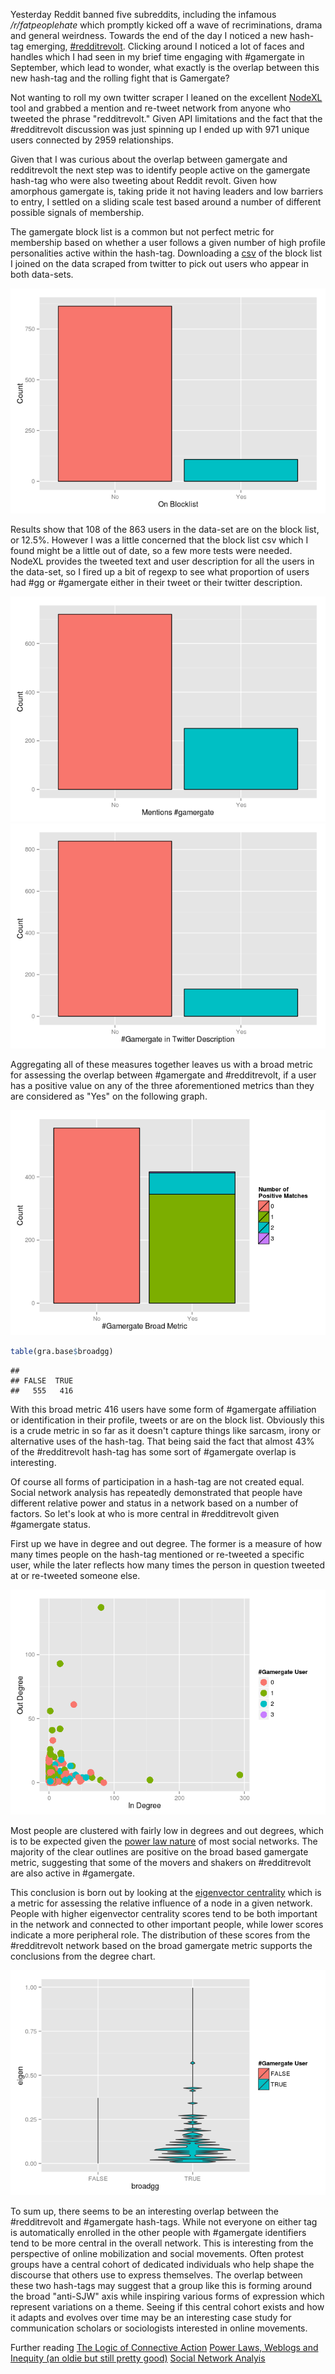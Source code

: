 Yesterday Reddit banned five subreddits, including the infamous */r/fatpeoplehate* which promptly kicked off a wave of recriminations, drama and general weirdness. Towards the end of the day I noticed a new hash-tag emerging, [\#redditrevolt](https://twitter.com/search?q=%23RedditRevolt&src=tyah). Clicking around I noticed a lot of faces and handles which I had seen in my brief time engaging with \#gamergate in September, which lead to wonder, what exactly is the overlap between this new hash-tag and the rolling fight that is Gamergate?

Not wanting to roll my own twitter scraper I leaned on the excellent [NodeXL](http://nodexl.codeplex.com/) tool and grabbed a mention and re-tweet network from anyone who tweeted the phrase "redditrevolt." Given API limitations and the fact that the \#redditrevolt discussion was just spinning up I ended up with 971 unique users connected by 2959 relationships.

Given that I was curious about the overlap between gamergate and redditrevolt the next step was to identify people active on the gamergate hash-tag who were also tweeting about Reddit revolt. Given how amorphous gamergate is, taking pride it not having leaders and low barriers to entry, I settled on a sliding scale test based around a number of different possible signals of membership.

The gamergate block list is a common but not perfect metric for membership based on whether a user follows a given number of high profile personalities active within the hash-tag. Downloading a [csv]() of the block list I joined on the data scraped from twitter to pick out users who appear in both data-sets.

![](images/twohash/isgg-1.png)

Results show that 108 of the 863 users in the data-set are on the block list, or 12.5%. However I was a little concerned that the block list csv which I found might be a little out of date, so a few more tests were needed. NodeXL provides the tweeted text and user description for all the users in the data-set, so I fired up a bit of regexp to see what proportion of users had \#gg or \#gamergate either in their tweet or their twitter description.

![](images/twohash/mengg-1.png) ![](images/twohash/decgg-1.png)

Aggregating all of these measures together leaves us with a broad metric for assessing the overlap between \#gamergate and \#redditrevolt, if a user has a positive value on any of the three aforementioned metrics than they are considered as "Yes" on the following graph.

![](images/twohash/broadgg-1.png)

``` r
table(gra.base$broadgg)
```

    ## 
    ## FALSE  TRUE 
    ##   555   416

With this broad metric 416 users have some form of \#gamergate affiliation or identification in their profile, tweets or are on the block list. Obviously this is a crude metric in so far as it doesn't capture things like sarcasm, irony or alternative uses of the hash-tag. That being said the fact that almost 43% of the \#redditrevolt hash-tag has some sort of \#gamergate overlap is interesting.

Of course all forms of participation in a hash-tag are not created equal. Social network analysis has repeatedly demonstrated that people have different relative power and status in a network based on a number of factors. So let's look at who is more central in \#redditrevolt given \#gamergate status.

First up we have in degree and out degree. The former is a measure of how many times people on the hash-tag mentioned or re-tweeted a specific user, while the later reflects how many times the person in question tweeted at or re-tweeted someone else.

![](images/twohash/degplot-1.png)

Most people are clustered with fairly low in degrees and out degrees, which is to be expected given the [power law nature](http://edgeperspectives.typepad.com/edge_perspectives/images/2007/05/02/edge_perspectives_blog_power_law__3.gif) of most social networks. The majority of the clear outlines are positive on the broad based gamergate metric, suggesting that some of the movers and shakers on \#redditrevolt are also active in \#gamergate.

This conclusion is born out by looking at the [eigenvector centrality](https://en.wikipedia.org/wiki/Centrality#Using_the_adjacency_matrix_to_find_eigenvector_centrality) which is a metric for assessing the relative influence of a node in a given network. People with higher eigenvector centrality scores tend to be both important in the network and connected to other important people, while lower scores indicate a more peripheral role. The distribution of these scores from the \#redditrevolt network based on the broad gamergate metric supports the conclusions from the degree chart.

![](images/twohash/eigplot-1.png)

To sum up, there seems to be an interesting overlap between the \#redditrevolt and \#gamergate hash-tags. While not everyone on either tag is automatically enrolled in the other people with \#gamergate identifiers tend to be more central in the overall network. This is interesting from the perspective of online mobilization and social movements. Often protest groups have a central cohort of dedicated individuals who help shape the discourse that others use to express themselves. The overlap between these two hash-tags may suggest that a group like this is forming around the broad "anti-SJW" axis while inspiring various forms of expression which represent variations on a theme. Seeing if this central cohort exists and how it adapts and evolves over time may be an interesting case study for communication scholars or sociologists interested in online movements.

Further reading [The Logic of Connective Action](http://ccce.com.washington.edu/about/assets/2012iCS-LCA-Bennett&Segerberg-LogicofConnectiveAction.pdf)
[Power Laws, Weblogs and Inequity (an oldie but still pretty good)](http://www.shirky.com/writings/herecomeseverybody/powerlaw_weblog.html)
[Social Network Analyis](https://books.google.com/books?hl=en&lr=&id=MJoIGBfYDGEC&oi=fnd&pg=PP2&dq=social+network+analysis&ots=zwAw___o8c&sig=rT8Ogi_UcTUUrUlt3x3nYtxc40o#v=onepage&q=social%20network%20analysis&f=false)
